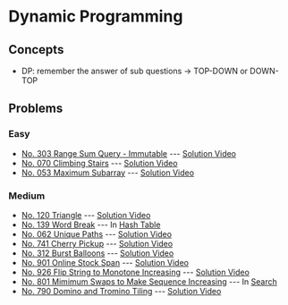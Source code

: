 # Dynamic Programming

## Concepts
* DP: remember the answer of sub questions -> TOP-DOWN or DOWN-TOP

## Problems

### Easy

* [No. 303 Range Sum Query - Immutable](./303_RangeSumQuery.py) --- [Solution Video](https://www.youtube.com/watch?v=pt-xIS6huIg&list=PLLuMmzMTgVK7vEbeHBDD42pqqG36jhuOr&index=78)
* [No. 070 Climbing Stairs](./070_ClimbingStairs.py) --- [Solution Video](https://www.youtube.com/watch?v=pt-xIS6huIg&list=PLLuMmzMTgVK7vEbeHBDD42pqqG36jhuOr&index=76)
* [No. 053 Maximum Subarray](./053_MaximumSubarray.py) --- [Solution Video](https://www.youtube.com/watch?v=pt-xIS6huIg&list=PLLuMmzMTgVK7vEbeHBDD42pqqG36jhuOr&index=74)

### Medium

* [No. 120 Triangle](./120_Triangle.py) --- [Solution Video](https://www.youtube.com/watch?v=pt-xIS6huIg&list=PLLuMmzMTgVK7vEbeHBDD42pqqG36jhuOr&index=75)
* [No. 139 Word Break](../HashTable/139_WordBreak.py) --- In [Hash Table](../HashTable)
* [No. 062 Unique Paths](./062_UniquePaths.py) --- [Solution Video](https://www.youtube.com/watch?v=fmpP5Ll0Azc&list=PLLuMmzMTgVK7vEbeHBDD42pqqG36jhuOr&index=69)
* [No. 741 Cherry Pickup](./741_CherryPickup.py) --- [Solution Video](https://www.youtube.com/watch?v=fmpP5Ll0Azc&list=PLLuMmzMTgVK7vEbeHBDD42pqqG36jhuOr&index=52)
* [No. 312 Burst Balloons](./312_BurstBalloons.py) --- [Solution Video](https://www.youtube.com/watch?v=fmpP5Ll0Azc&list=PLLuMmzMTgVK7vEbeHBDD42pqqG36jhuOr&index=78)
* [No. 901 Online Stock Span](./901_OnlineStockSpan.py) --- [Solution Video](https://www.youtube.com/watch?v=RGRC46zHB98&list=PLLuMmzMTgVK7vEbeHBDD42pqqG36jhuOr&index=19)
* [No. 926 Flip String to Monotone Increasing](./926_FlipString2MonotoneIncreasing.py) --- [Solution Video](https://www.youtube.com/watch?v=D8xa8ZMV7AI&list=PLLuMmzMTgVK7vEbeHBDD42pqqG36jhuOr&index=18)
* [No. 801 Mimimum Swaps to Make Sequence Increasing](../Search/801_MinimumSwapsToSeq.py) --- In [Search](../Search)
* [No. 790 Domino and Tromino Tiling](./790_DominoTrominoTiling.py) --- [Solution Video](https://www.youtube.com/watch?v=S-fUTfqrdq8&list=PLLuMmzMTgVK7vEbeHBDD42pqqG36jhuOr&index=41)